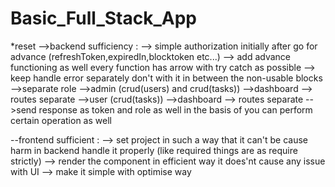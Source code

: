 # Basic_Full_Stack_App
*reset
-->backend sufficiency :
--> simple authorization initially after go for advance (refreshToken,expiredIn,blocktoken etc...)
--> add advance functioning as well every function has arrow with try catch as possible
--> keep handle error separately don't with it in between the non-usable blocks
-->separate role
  -->admin (crud(users) and crud(tasks)) -->dashboard
    --> routes separate
  -->user  (crud(tasks)) -->dashboard
    --> routes separate
-->send response as token and role as well in the basis of you can perform certain operation as well

--frontend sufficient :
  --> set project in such a way that it can't be cause harm in backend handle it properly (like required things are as require strictly)
  --> render the component in efficient way it does'nt cause any issue with UI
  --> make it simple with optimise way

